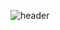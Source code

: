 ![header](https://capsule-render.vercel.app/api?type=wave&color=_custom_gradient&color=0:EEFF00,100:a82da8&height=300&section=header&text=nohsihyun's%20GitHub&fontSize=90)

